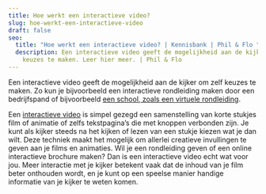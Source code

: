 ```yaml
---
title: Hoe werkt een interactieve video?
slug: hoe-werkt-een-interactieve-video
draft: false
seo:
  title: "Hoe werkt een interactieve video? | Kennisbank | Phil & Flo "
  description: Een interactieve video geeft de mogelijkheid aan de kijker om zelf
    keuzes te maken. Leer hier meer. | Phil & Flo
---
```

Een interactieve video geeft de mogelijkheid aan de kijker om zelf keuzes te maken. Zo kun je bijvoorbeeld een interactieve rondleiding maken door een bedrijfspand of bijvoorbeeld [een school, zoals een virtuele rondleiding](https://www.philenflo.nl/virtuele-school-rondleiding/).

Een [interactieve video](https://www.philenflo.nl/oplossingen/interactieve-video/) is simpel gezegd een samenstelling van korte stukjes film of animatie of zelfs tekstpagina’s die met knoppen verbonden zijn. Je kunt als kijker steeds na het kijken of lezen van een stukje kiezen wat je dan wilt. Deze techniek maakt het mogelijk om allerlei creatieve invullingen te geven aan je films en animaties. Wil je een rondleiding geven of een online interactieve brochure maken? Dan is een interactieve video echt wat voor jou. Meer interactie met je kijker betekent vaak dat de inhoud van je film beter onthouden wordt, en je kunt op een speelse manier handige informatie van je kijker te weten komen.